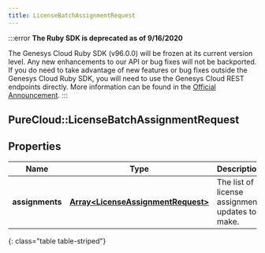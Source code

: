 ```yaml
---
title: LicenseBatchAssignmentRequest
---
```


:::error
**The Ruby SDK is deprecated as of 9/16/2020**

The Genesys Cloud Ruby SDK (v96.0.0) will be frozen at its current version level. Any new enhancements to our API or bug fixes will not be backported. If you do need to take advantage of new features or bug fixes outside the Genesys Cloud Ruby SDK, you will need to use the Genesys Cloud REST endpoints directly. More information can be found in the [Official Announcement](https://developer.mypurecloud.com/forum/t/announcement-genesys-cloud-ruby-sdk-end-of-life/8850).
:::


## PureCloud::LicenseBatchAssignmentRequest

## Properties

|Name | Type | Description | Notes|
|------------ | ------------- | ------------- | -------------|
| **assignments** | [**Array&lt;LicenseAssignmentRequest&gt;**](LicenseAssignmentRequest.html) | The list of license assignment updates to make. | |
{: class="table table-striped"}


